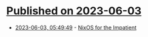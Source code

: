 # [Published on 2023-06-03](index.md)

* [2023-06-03, 05:49:49](https://lobste.rs/s/rvuw8d/nixos_for_impatient) - [NixOS for the Impatient](https://borretti.me/article/nixos-for-the-impatient)

